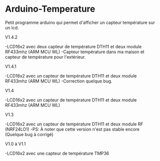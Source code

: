 # Arduino-Temperature
Petit programme arduino qui permet d'afficher un capteur température sur un lcd.

V1.4.2

-LCD16x2 avec deux capteur de température DTH11 et deux module RF433mhz (ARM MCU WL)
-Capteur température dans ma maison et capteur de température pour l'extérieur.


V1.4.1

-LCD16x2 avec un capteur de température DTH11 et deux module RF433mhz (ARM MCU WL)
-Correction quelque bug.

V1.4

-LCD16x2 avec un capteur de température DTH11 et deux module RF433mhz (ARM MCU WL)

V1.3

-LCD16x2 avec un capteur de température DTH11 et deux module RF (NRF24LO1)
-PS: À noter que cette version n'est pas stable encore (Quelque bug à corrigé)

V1.0 à V1.1 

-LCD16x2 avec une capteur de température TMP36

